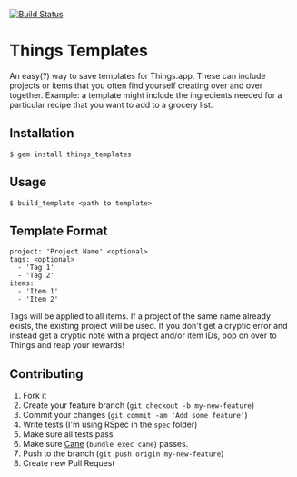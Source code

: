 [![Build Status](https://travis-ci.org/crsven/things_templates.png)](https://travis-ci.org/crsven/things_templates)

# Things Templates

An easy(?) way to save templates for Things.app. These can include projects or
items that you often find yourself creating over and over together.
Example: a template might include the ingredients needed for a particular
recipe that you want to add to a grocery list.

## Installation
`$ gem install things_templates`

## Usage
`$ build_template <path to template>`

## Template Format
```
project: 'Project Name' <optional>
tags: <optional>
  - 'Tag 1'
  - 'Tag 2'
items:
  - 'Item 1'
  - 'Item 2'
```
Tags will be applied to all items. If a project of the same name already exists,
the existing project will be used. If you don't get a cryptic error and instead
get a cryptic note with a project and/or item IDs, pop on over to Things and
reap your rewards!

## Contributing

1. Fork it
2. Create your feature branch (`git checkout -b my-new-feature`)
3. Commit your changes (`git commit -am 'Add some feature'`)
4. Write tests (I'm using RSpec in the `spec` folder)
5. Make sure all tests pass
5. Make sure [Cane](https://github.com/square/cane) (`bundle exec cane`) passes.
6. Push to the branch (`git push origin my-new-feature`)
7. Create new Pull Request
